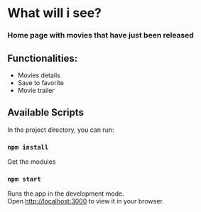 # What will i see?

### Home page with movies that have just been released

## Functionalities:

- Movies details
- Save to favorite 
- Movie trailer


## Available Scripts

In the project directory, you can run:

### `npm install`
Get the modules

### `npm start`

Runs the app in the development mode.\
Open [http://localhost:3000](http://localhost:3000) to view it in your browser.


